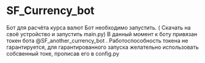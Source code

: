 # SF_Currency_bot
Бот для расчёта курса валют
Бот необходимо запустить. ( Скачать на своё устройство и запустить main.py) 
В данный момент к боту привязан токен бота @SF_another_currency_bot . Работоспособность токена не гарантируется, для гарантированного запуска желательно использовать собсвенный токе, прописав его в config.py 
